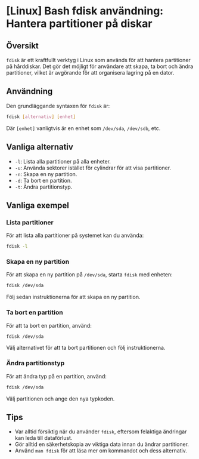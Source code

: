 # [Linux] Bash fdisk användning: Hantera partitioner på diskar

## Översikt
`fdisk` är ett kraftfullt verktyg i Linux som används för att hantera partitioner på hårddiskar. Det gör det möjligt för användare att skapa, ta bort och ändra partitioner, vilket är avgörande för att organisera lagring på en dator.

## Användning
Den grundläggande syntaxen för `fdisk` är:

```bash
fdisk [alternativ] [enhet]
```

Där `[enhet]` vanligtvis är en enhet som `/dev/sda`, `/dev/sdb`, etc.

## Vanliga alternativ
- `-l`: Lista alla partitioner på alla enheter.
- `-u`: Använda sektorer istället för cylindrar för att visa partitioner.
- `-n`: Skapa en ny partition.
- `-d`: Ta bort en partition.
- `-t`: Ändra partitionstyp.

## Vanliga exempel

### Lista partitioner
För att lista alla partitioner på systemet kan du använda:

```bash
fdisk -l
```

### Skapa en ny partition
För att skapa en ny partition på `/dev/sda`, starta `fdisk` med enheten:

```bash
fdisk /dev/sda
```
Följ sedan instruktionerna för att skapa en ny partition.

### Ta bort en partition
För att ta bort en partition, använd:

```bash
fdisk /dev/sda
```
Välj alternativet för att ta bort partitionen och följ instruktionerna.

### Ändra partitionstyp
För att ändra typ på en partition, använd:

```bash
fdisk /dev/sda
```
Välj partitionen och ange den nya typkoden.

## Tips
- Var alltid försiktig när du använder `fdisk`, eftersom felaktiga ändringar kan leda till dataförlust.
- Gör alltid en säkerhetskopia av viktiga data innan du ändrar partitioner.
- Använd `man fdisk` för att läsa mer om kommandot och dess alternativ.